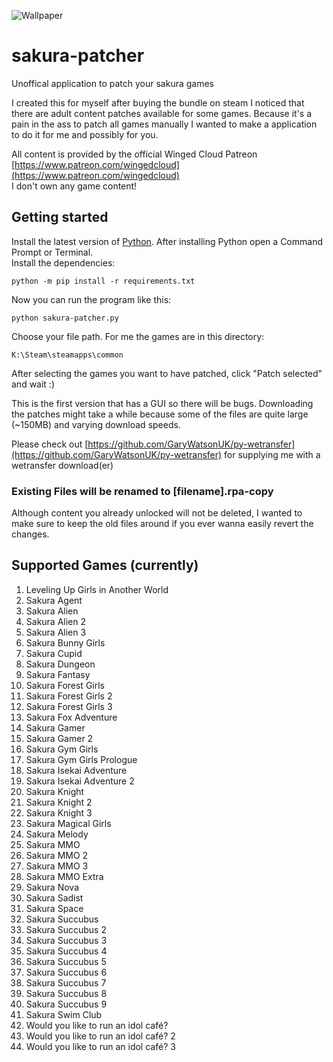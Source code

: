 ![Wallpaper](https://cdn.cloudflare.steamstatic.com/steamcommunity/public/images/items/935070/341aee92e96130ec2d5eec794143a68c2fc5d29d.jpg)

# sakura-patcher

Unoffical application to patch your sakura games

I created this for myself after buying the bundle on steam I noticed that there are adult content patches available for some games.
Because it's a pain in the ass to patch all games manually I wanted to make a application to do it for me and possibly for you.

All content is provided by the official Winged Cloud Patreon [https://www.patreon.com/wingedcloud](https://www.patreon.com/wingedcloud)  
I don't own any game content!

## Getting started

Install the latest version of [Python](https://www.python.org/downloads/). After installing Python open a Command Prompt or Terminal.  
Install the dependencies:  

    python -m pip install -r requirements.txt

Now you can run the program like this:

    python sakura-patcher.py 

Choose your file path. For me the games are in this directory:

    K:\Steam\steamapps\common

After selecting the games you want to have patched, click "Patch selected" and wait :)

This is the first version that has a GUI so there will be bugs.
Downloading the patches might take a while because some of the files are quite large (~150MB) and varying download speeds.

Please check out [https://github.com/GaryWatsonUK/py-wetransfer](https://github.com/GaryWatsonUK/py-wetransfer) for supplying me with a wetransfer download(er)

### Existing Files will be renamed to [filename].rpa-copy

Although content you already unlocked will not be deleted, I wanted to make sure to keep the old files around if you ever wanna easily revert the changes.

## Supported Games (currently)

1. Leveling Up Girls in Another World
2. Sakura Agent
3. Sakura Alien
4. Sakura Alien 2
5. Sakura Alien 3
6. Sakura Bunny Girls
7. Sakura Cupid
8. Sakura Dungeon
9. Sakura Fantasy
10. Sakura Forest Girls
11. Sakura Forest Girls 2
12. Sakura Forest Girls 3
13. Sakura Fox Adventure
14. Sakura Gamer
15. Sakura Gamer 2
16. Sakura Gym Girls
17. Sakura Gym Girls Prologue
18. Sakura Isekai Adventure
19. Sakura Isekai Adventure 2
20. Sakura Knight
21. Sakura Knight 2
22. Sakura Knight 3
23. Sakura Magical Girls
24. Sakura Melody
25. Sakura MMO
26. Sakura MMO 2
27. Sakura MMO 3
28. Sakura MMO Extra
29. Sakura Nova
30. Sakura Sadist
31. Sakura Space
32. Sakura Succubus
33. Sakura Succubus 2
34. Sakura Succubus 3
35. Sakura Succubus 4
36. Sakura Succubus 5
37. Sakura Succubus 6
38. Sakura Succubus 7
39. Sakura Succubus 8
40. Sakura Succubus 9
41. Sakura Swim Club
42. Would you like to run an idol café?
43. Would you like to run an idol café? 2
44. Would you like to run an idol café? 3
